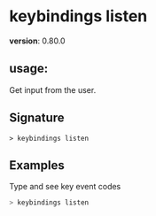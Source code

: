 # keybindings listen

**version**: 0.80.0

## **usage**:

Get input from the user.

## Signature

`> keybindings listen `

## Examples

Type and see key event codes

```bash
> keybindings listen
```
